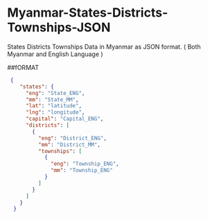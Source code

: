 # Myanmar-States-Districts-Townships-JSON
States Districts Townships Data in Myanmar as JSON format. ( Both Myanmar and English Language )

##fORMAT
```JSON
 {
    "states": {
      "eng": "State_ENG",
      "mm": "State_MM",
      "lat": "latitude",
      "lng": "longitude",
      "capital": "Capital_ENG",
      "districts": [
        {
          "eng": "District_ENG",
          "mm": "District_MM",
          "townships": [
            {
              "eng": "Township_ENG",
              "mm": "Township_ENG"
            }
          ]
        }
      ]
    }
  }
```
